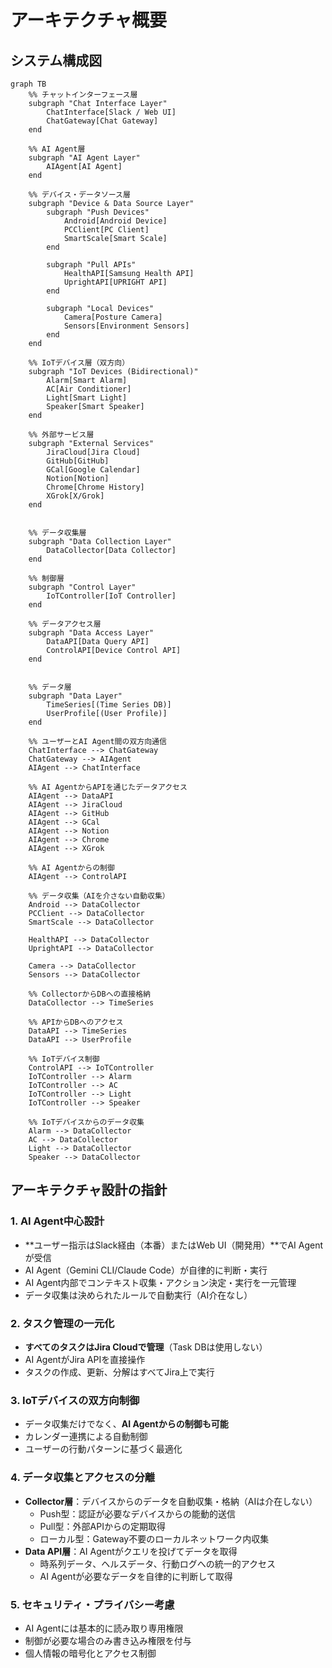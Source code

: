 # アーキテクチャ概要

## システム構成図

```mermaid
graph TB
    %% チャットインターフェース層
    subgraph "Chat Interface Layer"
        ChatInterface[Slack / Web UI]
        ChatGateway[Chat Gateway]
    end

    %% AI Agent層
    subgraph "AI Agent Layer"
        AIAgent[AI Agent]
    end

    %% デバイス・データソース層
    subgraph "Device & Data Source Layer"
        subgraph "Push Devices"
            Android[Android Device]
            PCClient[PC Client]
            SmartScale[Smart Scale]
        end
    
        subgraph "Pull APIs"
            HealthAPI[Samsung Health API]
            UprightAPI[UPRIGHT API]
        end
    
        subgraph "Local Devices"
            Camera[Posture Camera]
            Sensors[Environment Sensors]
        end
    end

    %% IoTデバイス層（双方向）
    subgraph "IoT Devices (Bidirectional)"
        Alarm[Smart Alarm]
        AC[Air Conditioner]
        Light[Smart Light]
        Speaker[Smart Speaker]
    end

    %% 外部サービス層
    subgraph "External Services"
        JiraCloud[Jira Cloud]
        GitHub[GitHub]
        GCal[Google Calendar]
        Notion[Notion]
        Chrome[Chrome History]
        XGrok[X/Grok]
    end


    %% データ収集層
    subgraph "Data Collection Layer"
        DataCollector[Data Collector]
    end
  
    %% 制御層
    subgraph "Control Layer"
        IoTController[IoT Controller]
    end
  
    %% データアクセス層
    subgraph "Data Access Layer"
        DataAPI[Data Query API]
        ControlAPI[Device Control API]
    end


    %% データ層
    subgraph "Data Layer"
        TimeSeries[(Time Series DB)]
        UserProfile[(User Profile)]
    end

    %% ユーザーとAI Agent間の双方向通信
    ChatInterface --> ChatGateway
    ChatGateway --> AIAgent
    AIAgent --> ChatInterface
  
    %% AI AgentからAPIを通じたデータアクセス
    AIAgent --> DataAPI
    AIAgent --> JiraCloud
    AIAgent --> GitHub
    AIAgent --> GCal
    AIAgent --> Notion
    AIAgent --> Chrome
    AIAgent --> XGrok
  
    %% AI Agentからの制御
    AIAgent --> ControlAPI
  
    %% データ収集（AIを介さない自動収集）
    Android --> DataCollector
    PCClient --> DataCollector
    SmartScale --> DataCollector
  
    HealthAPI --> DataCollector
    UprightAPI --> DataCollector
  
    Camera --> DataCollector
    Sensors --> DataCollector
  
    %% CollectorからDBへの直接格納
    DataCollector --> TimeSeries
  
    %% APIからDBへのアクセス
    DataAPI --> TimeSeries
    DataAPI --> UserProfile
  
    %% IoTデバイス制御
    ControlAPI --> IoTController
    IoTController --> Alarm
    IoTController --> AC
    IoTController --> Light
    IoTController --> Speaker
  
    %% IoTデバイスからのデータ収集
    Alarm --> DataCollector
    AC --> DataCollector
    Light --> DataCollector
    Speaker --> DataCollector
```

## アーキテクチャ設計の指針

### 1. AI Agent中心設計

- **ユーザー指示はSlack経由（本番）またはWeb UI（開発用）**でAI Agentが受信
- AI Agent（Gemini CLI/Claude Code）が自律的に判断・実行
- AI Agent内部でコンテキスト収集・アクション決定・実行を一元管理
- データ収集は決められたルールで自動実行（AI介在なし）

### 2. タスク管理の一元化

- **すべてのタスクはJira Cloudで管理**（Task DBは使用しない）
- AI AgentがJira APIを直接操作
- タスクの作成、更新、分解はすべてJira上で実行

### 3. IoTデバイスの双方向制御

- データ収集だけでなく、**AI Agentからの制御も可能**
- カレンダー連携による自動制御
- ユーザーの行動パターンに基づく最適化

### 4. データ収集とアクセスの分離

- **Collector層**：デバイスからのデータを自動収集・格納（AIは介在しない）
  - Push型：認証が必要なデバイスからの能動的送信
  - Pull型：外部APIからの定期取得
  - ローカル型：Gateway不要のローカルネットワーク内収集
- **Data API層**：AI Agentがクエリを投げてデータを取得
  - 時系列データ、ヘルスデータ、行動ログへの統一的アクセス
  - AI Agentが必要なデータを自律的に判断して取得

### 5. セキュリティ・プライバシー考慮

- AI Agentには基本的に読み取り専用権限
- 制御が必要な場合のみ書き込み権限を付与
- 個人情報の暗号化とアクセス制御

